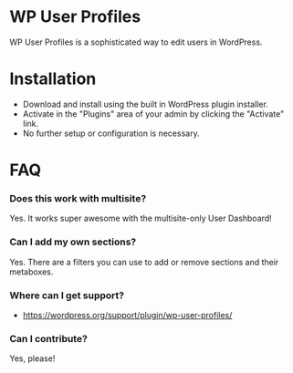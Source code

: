 # WP User Profiles

WP User Profiles is a sophisticated way to edit users in WordPress.

# Installation

* Download and install using the built in WordPress plugin installer.
* Activate in the "Plugins" area of your admin by clicking the "Activate" link.
* No further setup or configuration is necessary.

# FAQ

### Does this work with multisite?

Yes. It works super awesome with the multisite-only User Dashboard!

### Can I add my own sections?

Yes. There are a filters you can use to add or remove sections and their metaboxes.

### Where can I get support?

* https://wordpress.org/support/plugin/wp-user-profiles/

### Can I contribute?

Yes, please!
